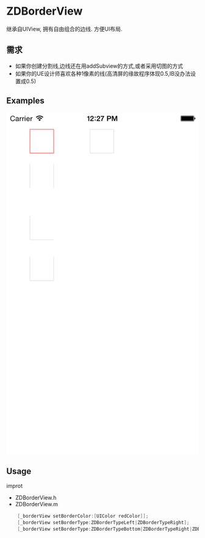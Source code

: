 # ZDBorderView
继承自UIView, 拥有自由组合的边线. 方便UI布局.


## 需求

* 如果你创建分割线,边线还在用addSubview的方式,或者采用切图的方式
* 如果你的UE设计师喜欢各种1像素的线(高清屏的缘故程序体现0.5,IB没办法设置成0.5)

## Examples
![Image](https://raw.githubusercontent.com/hai00jiao/ZDBorderView/master/IMG_1.png)

## Usage

improt
* ZDBorderView.h
* ZDBorderView.m

```objective-c
    [_borderView setBorderColor:[UIColor redColor]];
    [_borderView setBorderType:ZDBorderTypeLeft|ZDBorderTypeRight];
    [_borderView setBorderType:ZDBorderTypeBottom|ZDBorderTypeRight|ZDBorderTypeLeft];
```




